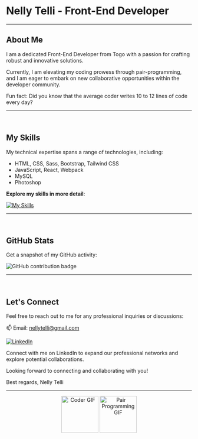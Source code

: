 # Nelly Telli - Front-End Developer

---

## About Me
<p>I am a dedicated Front-End Developer from Togo with a passion for crafting robust and innovative solutions.</p>
<p>Currently, I am elevating my coding prowess through pair-programming, and I am eager to embark on new collaborative opportunities within the developer community.</p>
<p>Fun fact: Did you know that the average coder writes 10 to 12 lines of code every day?</p>

---
<br>

## My Skills

<p>My technical expertise spans a range of technologies, including:</p>

- HTML, CSS, Sass, Bootstrap, Tailwind CSS
- JavaScript, React, Webpack
- MySQL
- Photoshop

**Explore my skills in more detail**: 

[![My Skills](https://skillicons.dev/icons?i=html,css,sass,bootstrap,tailwindcss,javascript,react,webpack,mysql,ps,&perline=15)](https://skillicons.dev)

---
<br>

## GitHub Stats

<p>Get a snapshot of my GitHub activity:</p>
<img align="none" src="https://github-readme-stats.vercel.app/api?username=lily4178993&theme=react&hide_border=true&include_all_commits=false&count_private=true" alt="GitHub contribution badge" width="auto">

---
<br>

## Let's Connect

Feel free to reach out to me for any professional inquiries or discussions:

📫 Email: nellytelli@gmail.com

[![LinkedIn](https://img.shields.io/badge/LinkedIn-%230077B5.svg?logo=linkedin&logoColor=white)](https://www.linkedin.com/in/nelly-t-330414266/)

Connect with me on LinkedIn to expand our professional networks and explore potential collaborations.

Looking forward to connecting and collaborating with you!

Best regards,
Nelly Telli

---

<p align="center">
<img src="https://media.giphy.com/media/v1.Y2lkPTc5MGI3NjExZmMxYWI2MzZiMmQxZWRhNzA0OWRhODk4OGU0OTZlODJjMGQwYTU0NCZjdD1z/paTz7UZbPfTZFRYnnB/giphy.gif" width="100" alt="Coder GIF">
<img src="https://media.giphy.com/media/v1.Y2lkPTc5MGI3NjExZmMxYWI2MzZiMmQxZWRhNzA0OWRhODk4OGU0OTZlODJjMGQwYTU0NCZjdD1z/UVG0BN8TOMKkPOJS6e/giphy.gif" width="100" alt="Pair Programming GIF">
</p>
